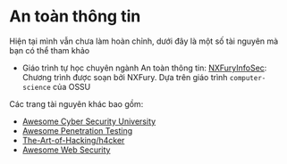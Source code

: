 # An toàn thông tin

Hiện tại mình vẫn chưa làm hoàn chỉnh, dưới đây là một số tài nguyên mà bạn có thể tham khảo

+ Giáo trình tự học chuyên ngành An toàn thông tin: [NXFuryInfoSec](https://github.com/TheNXFury/NXFuryInfoSec): Chương trình được soạn bởi NXFury. Dựa trên giáo trình `computer-science` của OSSU

Các trang tài nguyên khác bao gồm:

+ [Awesome Cyber Security University](https://github.com/brootware/awesome-cyber-security-university)
+ [Awesome Penetration Testing](https://github.com/enaqx/awesome-pentest)
+ [The-Art-of-Hacking/h4cker](https://github.com/The-Art-of-Hacking/h4cker)
+ [Awesome Web Security](https://github.com/qazbnm456/awesome-web-security)
